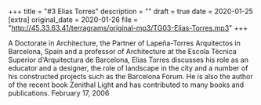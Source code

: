 +++
title = "#3 Elias Torres"
description = ""
draft = true
date = 2020-01-25
[extra]
original_date = 2020-01-26
file = "http://45.33.63.41/terragrams/original-mp3/TG03-Elias-Torres.mp3"
+++

A Doctorate in Architecture, the Partner of Lapeña-Torres Arquitectos in Barcelona, Spain and a professor of Architecture at the Escola Tècnica Superior d'Arquitectura de Barcelona, Elias Torres discusses his role as an educator and a designer, the role of landscape in the city and a number of his constructed projects such as the Barcelona Forum. He is also the author of the recent book Zenithal Light and has contributed to many books and publications. February 17, 2006
